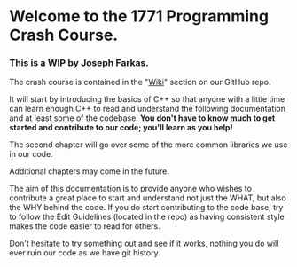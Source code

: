 # Welcome to the 1771 Programming Crash Course. 

### This is a WIP by Joseph Farkas.

The crash course is contained in the "[Wiki](https://github.com/TEAM1771/Crash-Course/wiki)" section on our GitHub repo.

It will start by introducing the basics of C++ so that anyone with a little time can learn enough C++ to read and understand the following documentation and at least some of the codebase. **You don't have to know much to get started and contribute to our code; you'll learn as you help!** 

The second chapter will go over some of the more common libraries we use in our code. 

Additional chapters may come in the future.

The aim of this documentation is to provide anyone who wishes to contribute a great place to start and understand not just the WHAT, but also the WHY behind the code. If you do start contributing to the code base, try to follow the Edit Guidelines (located in the repo) as having consistent style makes the code easier to read for others. 

Don't hesitate to try something out and see if it works, nothing you do will ever ruin our code as we have git history.
